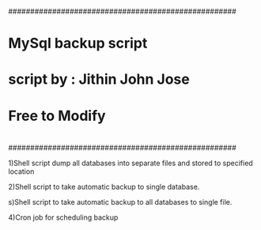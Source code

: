####################################################
#                                                  #
#                                                  #
#          MySql backup script                     #
#       script by : Jithin John Jose               #
#            Free to Modify                        #
#                                                  #
####################################################


1)Shell script dump all databases into separate files and stored to specified location


2)Shell script to take automatic backup to single database.


s)Shell script to take automatic backup to all databases to single file.


4)Cron job for scheduling backup
